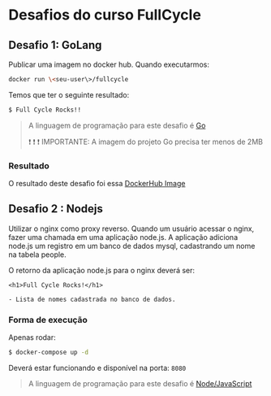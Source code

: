 # Desafios do curso FullCycle

## Desafio 1: GoLang

Publicar uma imagem no docker hub. Quando executarmos:

```bash
docker run \<seu-user\>/fullcycle
```

Temos que ter o seguinte resultado:

```bash
$ Full Cycle Rocks!!
```

> A linguagem de programação para este desafio é [Go](http://www.golangbr.org/)
> 
> :exclamation: :exclamation: :exclamation: IMPORTANTE: A imagem do projeto Go precisa ter menos de 2MB

### Resultado

O resultado deste desafio foi essa [DockerHub Image](https://hub.docker.com/repository/docker/bizzomateus/fullcycle/general)

## Desafio 2 : Nodejs

Utilizar o nginx como proxy reverso. 
Quando um usuário acessar o nginx, fazer uma chamada em uma aplicação node.js.
A aplicação adiciona node.js um registro em um banco de dados mysql, cadastrando um nome na tabela people.


O retorno da aplicação node.js para o nginx deverá ser:

```
<h1>Full Cycle Rocks!</h1>

- Lista de nomes cadastrada no banco de dados.
```
### Forma de execução

Apenas rodar:

```bash
$ docker-compose up -d
```


Deverá estar funcionando e disponível na porta: `8080`
> A linguagem de programação para este desafio é [Node/JavaScript](https://nodejs.org/en/about)

